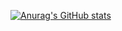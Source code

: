[![Anurag's GitHub stats](https://github-readme-stats.vercel.app/api?username=VladimirWork&show_icons=true&theme=synthwave)](https://github.com/anuraghazra/github-readme-stats)

